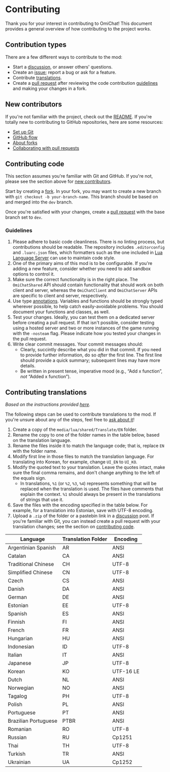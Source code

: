 # Contributing

Thank you for your interest in contributing to OmiChat!
This document provides a general overview of how contributing to the project works.

## Contribution types

There are a few different ways to contribute to the mod:

- Start a [discussion](https://github.com/omarkmu/pz-omichat/discussions), or answer others' questions.
- Create an [issue](https://github.com/omarkmu/pz-omichat/issues/new/choose); report a bug or ask for a feature.
- Contribute [translations](#contributing-translations).
- Create a [pull request](https://github.com/omarkmu/pz-omichat/compare) after reviewing the code contribution [guidelines](#contributing-code) and making your changes in a fork.

## New contributors

If you're not familiar with the project, check out the [README](../docs/README.md).
If you're totally new to contributing to GitHub repositories, here are some resources:

- [Set up Git](https://docs.github.com/en/get-started/quickstart/set-up-git)
- [GitHub flow](https://docs.github.com/en/get-started/quickstart/github-flow)
- [About forks](https://docs.github.com/en/pull-requests/collaborating-with-pull-requests/working-with-forks/about-forks)
- [Collaborating with pull requests](https://docs.github.com/en/pull-requests/collaborating-with-pull-requests)

## Contributing code

This section assumes you're familiar with Git and GitHub.
If you're not, please see the section above for [new contributors](#new-contributors).

Start by creating a [fork](https://github.com/omarkmu/pz-omichat/fork).
In your fork, you may want to create a new branch with `git checkout -b your-branch-name`.
This branch should be based on and merged into the `dev` branch.

Once you're satisfied with your changes, create a [pull request](https://github.com/omarkmu/pz-omichat/compare) with the base branch set to `dev`.

### Guidelines

1. Please adhere to basic code cleanliness.
There is no linting process, but contributions should be readable.
The repository includes `.editorconfig` and `.luarc.json` files, which formatters such as the one included in [Lua Language Server](https://github.com/luals/lua-language-server) can use to maintain code style.
2. One of the primary aims of this mod is to be configurable.
If you're adding a new feature, consider whether you need to add sandbox options to control it.
3. Make sure the correct functionality is in the right place.
The `OmiChatShared` API should contain functionality that should work on both client and server, whereas the `OmiChatClient` and `OmiChatServer` APIs are specific to client and server, respectively.
4. Use type [annotations](https://luals.github.io/wiki/annotations).
Variables and functions should be strongly typed wherever possible, to help catch easily-avoidable problems.
You should document your functions and classes, as well.
5. Test your changes.
Ideally, you can test them on a dedicated server before creating a pull request.
If that isn't possible, consider testing using a hosted server and two or more instances of the game running with the `-nosteam` flag.
Please indicate how you tested your changes in the pull request.
6. Write clear commit messages. Your commit messages should:
    - Clearly, succintly describe what you did in that commit.
    If you need to provide further information, do so *after* the first line. The first line should provide a quick summary; subsequent lines may have more details.
    - Be written in present tense, imperative mood (e.g., “Add x function”, *not* “Added x function”).

## Contributing translations
*Based on the instructions provided [here](https://steamcommunity.com/sharedfiles/filedetails/?id=3006690572).*

The following steps can be used to contribute translations to the mod. If you're unsure about any of the steps, feel free to [ask about it](https://github.com/omarkmu/pz-omichat/discussions/new?category=q-a)!

1. Create a copy of the `media/lua/shared/Translate/EN` folder.
2. Rename the copy to one of the folder names in the table below, based on the translation language.
3. Rename the files inside it to match the language code; that is, replace `EN` with the folder name.
4. Modify first line in those files to match the translation language.
For translating into Korean, for example, change `UI_EN` to `UI_KO`.
5. Modify the quoted text to your translation.
Leave the quotes intact, make sure the final comma remains, and don't change anything to the left of the equals sign.
    - In translations, `%1` (or `%2`, `%3`, `%4`) represents something that will be replaced when the translation is used.
    The files have comments that explain the context.
    `%1` should always be present in the translations of strings that use it.
6. Save the files with the encoding specified in the table below. For example, for a translation into Estonian, save with UTF-8 encoding.
7. Upload a `.zip` of the folder or a pastebin link in a [discussion](https://github.com/omarkmu/pz-omichat/discussions/new?category=translation) post.
If you're familiar with Git, you can instead create a pull request with your translation changes; see the section on [contributing code](#contributing-code).

| Language             | Translation Folder | Encoding  |
| -------------------- | ------------------ | --------- |
| Argentinian Spanish  | AR                 | ANSI      |
| Catalan              | CA                 | ANSI      |
| Traditional Chinese  | CH                 | UTF-8     |
| Simplified Chinese   | CN                 | UTF-8     |
| Czech                | CS                 | ANSI      |
| Danish               | DA                 | ANSI      |
| German               | DE                 | ANSI      |
| Estonian             | EE                 | UTF-8     |
| Spanish              | ES                 | ANSI      |
| Finnish              | FI                 | ANSI      |
| French               | FR                 | ANSI      |
| Hungarian            | HU                 | ANSI      |
| Indonesian           | ID                 | UTF-8     |
| Italian              | IT                 | ANSI      |
| Japanese             | JP                 | UTF-8     |
| Korean               | KO                 | UTF-16 LE |
| Dutch                | NL                 | ANSI      |
| Norwegian            | NO                 | ANSI      |
| Tagalog              | PH                 | UTF-8     |
| Polish               | PL                 | ANSI      |
| Portuguese           | PT                 | ANSI      |
| Brazilian Portuguese | PTBR               | ANSI      |
| Romanian             | RO                 | UTF-8     |
| Russian              | RU                 | Cp1251    |
| Thai                 | TH                 | UTF-8     |
| Turkish              | TR                 | ANSI      |
| Ukrainian            | UA                 | Cp1252    |
